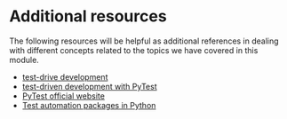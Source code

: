 # Additional resources

The following resources will be helpful as additional references in dealing with different concepts related to the topics we have covered in this module.

- [test-drive development](https://testdriven.io/blog/modern-tdd/)
- [test-driven development with PyTest](https://stackabuse.com/test-driven-development-with-pytest/)
- [PyTest official website](https://docs.pytest.org/en/7.1.x/)
- [Test automation packages in Python](https://www.geeksforgeeks.org/best-python-modules-for-automation/)
